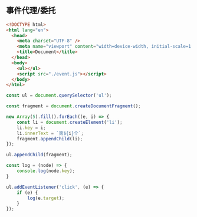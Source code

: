 <!--
 * @Author: “chapaofan-zy” “1095004630@qq.com”
 * @Date: 2023-07-13 17:06:54
 * @LastEditors: “chapaofan-zy” “1095004630@qq.com”
 * @LastEditTime: 2023-07-13 17:23:49
 * @Description: 茶泡饭的完美代码
-->

## 事件代理/委托

```html
<!DOCTYPE html>
<html lang="en">
  <head>
    <meta charset="UTF-8" />
    <meta name="viewport" content="width=device-width, initial-scale=1.0" />
    <title>Document</title>
  </head>
  <body>
    <ul></ul>
    <script src="./event.js"></script>
  </body>
</html>

```

```js
const ul = document.querySelector('ul');

const fragment = document.createDocumentFragment();

new Array(5).fill().forEach((e, i) => {
    const li = document.createElement('li');
    li.key = i;
    li.innerText = `第${i}个`;
    fragment.appendChild(li);
});

ul.appendChild(fragment);

const log = (node) => {
    console.log(node.key);
}

ul.addEventListener('click', (e) => {
    if (e) {
        log(e.target);
    }
});
```